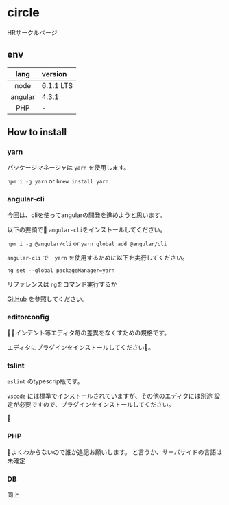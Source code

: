 # circle
HRサークルページ

## env
|lang|version|
|:--:|:--|
|node|6.1.1 LTS|
|angular|4.3.1|
|PHP|-|

## How to install

### yarn
パッケージマネージャは `yarn` を使用します。

`npm i -g yarn` or `brew install yarn`

### angular-cli
今回は、cliを使ってangularの開発を進めようと思います。

以下の要領で `angular-cli`をインストールしてください。

`npm i -g @angular/cli` or `yarn global add @angular/cli`

`angular-cli` で　`yarn` を使用するために以下を実行してください。

`ng set --global packageManager=yarn`

リファレンスは
`ng`をコマンド実行するか

[GitHub](https://github.com/angular/angular-cli/wiki) を参照してください。

### editorconfig

インデント等エディタ毎の差異をなくすための規格です。

エディタにプラグインをインストールしてください。

### tslint

`eslint` のtypescrip版です。

`vscode` には標準でインストールされていますが、その他のエディタには別途
設定が必要ですので、プラグインをインストールしてください。


### PHP
よくわからないので誰か追記お願いします。
と言うか、サーバサイドの言語は未確定

### DB
同上


